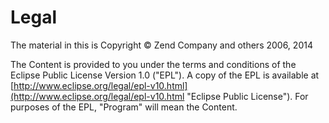 # Legal

The material in this is Copyright &copy; Zend Company and others 2006, 2014

The Content is provided to you under the terms and conditions of the
Eclipse Public License Version 1.0 (&quot;EPL&quot;).  A copy of the EPL is available 
at [http://www.eclipse.org/legal/epl-v10.html](http://www.eclipse.org/legal/epl-v10.html "Eclipse Public License").
For purposes of the EPL, "Program" will mean the Content.